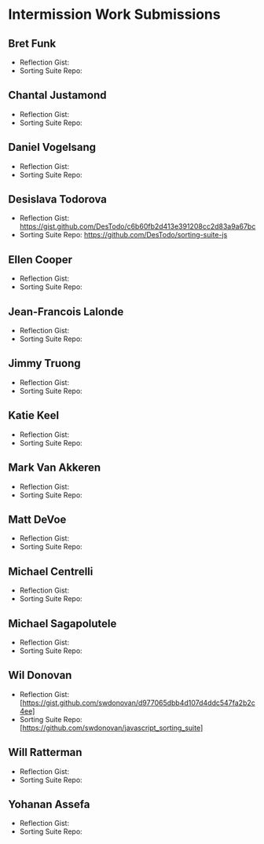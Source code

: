 # Intermission Work Submissions

## Bret Funk

* Reflection Gist:
* Sorting Suite Repo: 

## Chantal Justamond

* Reflection Gist:
* Sorting Suite Repo: 

## Daniel Vogelsang

* Reflection Gist:
* Sorting Suite Repo: 

## Desislava Todorova

* Reflection Gist: https://gist.github.com/DesTodo/c6b60fb2d413e391208cc2d83a9a67bc
* Sorting Suite Repo: https://github.com/DesTodo/sorting-suite-js

## Ellen Cooper 

* Reflection Gist:
* Sorting Suite Repo: 

## Jean-Francois Lalonde

* Reflection Gist:
* Sorting Suite Repo: 

## Jimmy Truong

* Reflection Gist: 
* Sorting Suite Repo: 

## Katie Keel

* Reflection Gist: 
* Sorting Suite Repo: 

## Mark Van Akkeren

* Reflection Gist:
* Sorting Suite Repo: 

## Matt DeVoe

* Reflection Gist:
* Sorting Suite Repo: 

## Michael Centrelli

* Reflection Gist:
* Sorting Suite Repo: 

## Michael Sagapolutele

* Reflection Gist:
* Sorting Suite Repo: 

## Wil Donovan

* Reflection Gist:[https://gist.github.com/swdonovan/d977065dbb4d107d4ddc547fa2b2c4ee]
* Sorting Suite Repo:[https://github.com/swdonovan/javascript_sorting_suite]

## Will Ratterman

* Reflection Gist:
* Sorting Suite Repo: 

## Yohanan Assefa

* Reflection Gist:
* Sorting Suite Repo: 
